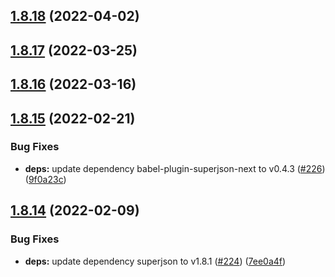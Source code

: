 ## [1.8.18](https://github.com/dds/bosabosa.org/compare/v1.8.17...v1.8.18) (2022-04-02)



## [1.8.17](https://github.com/dds/bosabosa.org/compare/v1.8.16...v1.8.17) (2022-03-25)



## [1.8.16](https://github.com/dds/bosabosa.org/compare/v1.8.15...v1.8.16) (2022-03-16)



## [1.8.15](https://github.com/dds/bosabosa.org/compare/v1.8.14...v1.8.15) (2022-02-21)


### Bug Fixes

* **deps:** update dependency babel-plugin-superjson-next to v0.4.3 ([#226](https://github.com/dds/bosabosa.org/issues/226)) ([9f0a23c](https://github.com/dds/bosabosa.org/commit/9f0a23c65b8bea0c7582d1bce3e2dee592b3e9af))



## [1.8.14](https://github.com/dds/bosabosa.org/compare/v1.8.13...v1.8.14) (2022-02-09)


### Bug Fixes

* **deps:** update dependency superjson to v1.8.1 ([#224](https://github.com/dds/bosabosa.org/issues/224)) ([7ee0a4f](https://github.com/dds/bosabosa.org/commit/7ee0a4f5e3dcabc0235f01280267e084538af2de))




